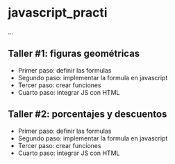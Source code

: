 # javascript_practi

...

## Taller #1: figuras geométricas

- Primer paso: definir las formulas
- Segundo paso: implementar la formula en javascript
- Tercer paso: crear funciones
- Cuarto paso: integrar JS con HTML

## Taller #2: porcentajes y descuentos

- Primer paso: definir las formulas
- Segundo paso: implementar la formula en javascript
- Tercer paso: crear funciones
- Cuarto paso: integrar JS con HTML